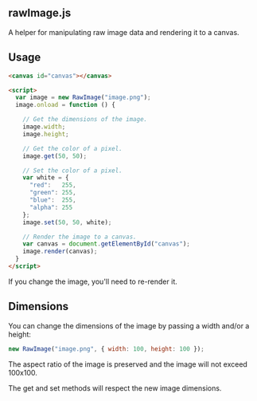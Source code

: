 ## rawImage.js

A helper for manipulating raw image data and rendering it to a canvas.

## Usage

```html
<canvas id="canvas"></canvas>

<script>
  var image = new RawImage("image.png");
  image.onload = function () {

    // Get the dimensions of the image.
    image.width;
    image.height;

    // Get the color of a pixel.
    image.get(50, 50);

    // Set the color of a pixel.
    var white = {
      "red":   255,
      "green": 255,
      "blue":  255,
      "alpha": 255
    };
    image.set(50, 50, white);

    // Render the image to a canvas.
    var canvas = document.getElementById("canvas");
    image.render(canvas);
  }
</script>
```

If you change the image, you'll need to re-render it.


## Dimensions

You can change the dimensions of the image by passing a width and/or a height:

```javascript
new RawImage("image.png", { width: 100, height: 100 });
```

The aspect ratio of the image is preserved and the image will not exceed 100x100.

The get and set methods will respect the new image dimensions.
